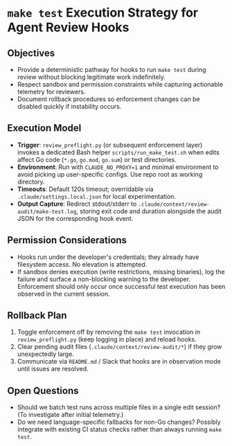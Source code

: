 # `make test` Execution Strategy for Agent Review Hooks

## Objectives
- Provide a deterministic pathway for hooks to run `make test` during review without blocking legitimate work indefinitely.
- Respect sandbox and permission constraints while capturing actionable telemetry for reviewers.
- Document rollback procedures so enforcement changes can be disabled quickly if instability occurs.

## Execution Model
- **Trigger**: `review_preflight.py` (or subsequent enforcement layer) invokes a dedicated Bash helper `scripts/run_make_test.sh` when edits affect Go code (`*.go`, `go.mod`, `go.sum`) or test directories.
- **Environment**: Run with `CLAUDE_NO_PROXY=1` and minimal environment to avoid picking up user-specific configs. Use repo root as working directory.
- **Timeouts**: Default 120s timeout; overridable via `.claude/settings.local.json` for local experimentation.
- **Output Capture**: Redirect stdout/stderr to `.claude/context/review-audit/make-test.log`, storing exit code and duration alongside the audit JSON for the corresponding hook event.

## Permission Considerations
- Hooks run under the developer's credentials; they already have filesystem access. No elevation is attempted.
- If sandbox denies execution (write restrictions, missing binaries), log the failure and surface a non-blocking warning to the developer. Enforcement should only occur once successful test execution has been observed in the current session.

## Rollback Plan
1. Toggle enforcement off by removing the `make test` invocation in `review_preflight.py` (keep logging in place) and reload hooks.
2. Clear pending audit files (`.claude/context/review-audit/*`) if they grow unexpectedly large.
3. Communicate via `README.md` / Slack that hooks are in observation mode until issues are resolved.

## Open Questions
- Should we batch test runs across multiple files in a single edit session? (To investigate after initial telemetry.)
- Do we need language-specific fallbacks for non-Go changes? Possibly integrate with existing CI status checks rather than always running `make test`.

